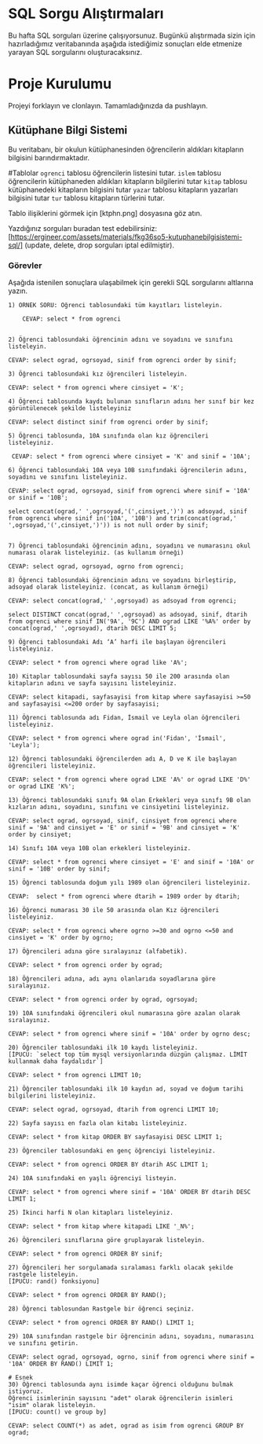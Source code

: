 # SQL Sorgu Alıştırmaları

Bu hafta SQL sorguları üzerine çalışıyorsunuz. Bugünkü alıştırmada sizin için hazırladığımız veritabanında aşağıda istediğimiz sonuçları elde etmenize yarayan SQL sorgularını oluşturacaksınız.

# Proje Kurulumu
Projeyi forklayın ve clonlayın. Tamamladığınızda da pushlayın.

## Kütüphane Bilgi Sistemi

Bu veritabanı, bir okulun kütüphanesinden öğrencilerin aldıkları kitapların bilgisini barındırmaktadır.

#Tablolar 
`ogrenci` tablosu öğrencilerin listesini tutar.
`islem` tablosu öğrencilerin kütüphaneden aldıkları kitapların bilgilerini tutar
`kitap` tablosu kütüphanedeki kitapların bilgisini tutar
`yazar` tablosu kitapların yazarları bilgisini tutar
`tur` tablosu kitapların türlerini tutar.

Tablo ilişiklerini görmek için [ktphn.png] dosyasına göz atın.

Yazdığınız sorguları buradan test edebilirsiniz: [https://ergineer.com/assets/materials/fkg36so5-kutuphanebilgisistemi-sql/] (update, delete, drop sorguları iptal edilmiştir).

### Görevler

Aşağıda istenilen sonuçlara ulaşabilmek için gerekli SQL sorgularını altlarına yazın. 


	1) ÖRNEK SORU: Öğrenci tablosundaki tüm kayıtları listeleyin.
	
		CEVAP: select * from ogrenci

	
	2) Öğrenci tablosundaki öğrencinin adını ve soyadını ve sınıfını listeleyin.
	
	CEVAP: select ograd, ogrsoyad, sinif from ogrenci order by sinif;
	
	3) Öğrenci tablosundaki kız öğrencileri listeleyin. 
	
	CEVAP: select * from ogrenci where cinsiyet = 'K';
	
	4) Öğrenci tablosunda kaydı bulunan sınıfların adını her sınıf bir kez görüntülenecek şekilde listeleyiniz
	
	CEVAP: select distinct sinif from ogrenci order by sinif;
	
	5) Öğrenci tablosunda, 10A sınıfında olan kız öğrencileri listeleyiniz.
	
	 CEVAP: select * from ogrenci where cinsiyet = 'K' and sinif = '10A';

	6) Öğrenci tablosundaki 10A veya 10B sınıfındaki öğrencilerin adını, soyadını ve sınıfını listeleyiniz.
	
	CEVAP: select ograd, ogrsoyad, sinif from ogrenci where sinif = '10A' or sinif = '10B';

    select concat(ograd,' ',ogrsoyad,'(',cinsiyet,')') as adsoyad, sinif from ogrenci where sinif in('10A', '10B') and trim(concat(ograd,' ',ogrsoyad,'(',cinsiyet,')')) is not null order by sinif;


	7) Öğrenci tablosundaki öğrencinin adını, soyadını ve numarasını okul numarası olarak listeleyiniz. (as kullanım örneği)
	
	CEVAP: select ograd, ogrsoyad, ogrno from ogrenci;

	8) Öğrenci tablosundaki öğrencinin adını ve soyadını birleştirip, adsoyad olarak listeleyiniz. (concat, as kullanım örneği)
	
	CEVAP: select concat(ograd,' ',ogrsoyad) as adsoyad from ogrenci;

	select DISTINCT concat(ograd,' ',ogrsoyad) as adsoyad, sinif, dtarih from ogrenci where sinif IN('9A', '9C') AND ograd LIKE '%A%' order by concat(ograd,' ',ogrsoyad), dtarih DESC LIMIT 5;
	
	9) Öğrenci tablosundaki Adı ‘A’ harfi ile başlayan öğrencileri listeleyiniz.
	
	CEVAP: select * from ogrenci where ograd like 'A%';
	
	10) Kitaplar tablosundaki sayfa sayısı 50 ile 200 arasında olan kitapların adını ve sayfa sayısını listeleyiniz.

    CEVAP: select kitapadi, sayfasayisi from kitap where sayfasayisi >=50 and sayfasayisi <=200 order by sayfasayisi;

	11) Öğrenci tablosunda adı Fidan, İsmail ve Leyla olan öğrencileri listeleyiniz.
	
	CEVAP: select * from ogrenci where ograd in('Fidan', 'İsmail', 'Leyla');
	
	12) Öğrenci tablosundaki öğrencilerden adı A, D ve K ile başlayan öğrencileri listeleyiniz.
	
	CEVAP: select * from ogrenci where ograd LIKE 'A%' or ograd LIKE 'D%' or ograd LIKE 'K%';
	
	13) Öğrenci tablosundaki sınıfı 9A olan Erkekleri veya sınıfı 9B olan kızların adını, soyadını, sınıfını ve cinsiyetini listeleyiniz.
	
	CEVAP: select ograd, ogrsoyad, sinif, cinsiyet from ogrenci where sinif = '9A' and cinsiyet = 'E' or sinif = '9B' and cinsiyet = 'K' order by cinsiyet;
	
	14) Sınıfı 10A veya 10B olan erkekleri listeleyiniz.
	
	CEVAP: select * from ogrenci where cinsiyet = 'E' and sinif = '10A' or sinif = '10B' order by sinif;
	
	15) Öğrenci tablosunda doğum yılı 1989 olan öğrencileri listeleyiniz.
	
	CEVAP:  select * from ogrenci where dtarih = 1989 order by dtarih;
	
	16) Öğrenci numarası 30 ile 50 arasında olan Kız öğrencileri listeleyiniz.
	
	CEVAP: select * from ogrenci where ogrno >=30 and ogrno <=50 and cinsiyet = 'K' order by ogrno;
	
	17) Öğrencileri adına göre sıralayınız (alfabetik).
	
	CEVAP: select * from ogrenci order by ograd;
	
	18) Öğrencileri adına, adı aynı olanlarıda soyadlarına göre sıralayınız.
	
	CEVAP: select * from ogrenci order by ograd, ogrsoyad;
	
	19) 10A sınıfındaki öğrencileri okul numarasına göre azalan olarak sıralayınız.
	
	CEVAP: select * from ogrenci where sinif = '10A' order by ogrno desc;
	
	20) Öğrenciler tablosundaki ilk 10 kaydı listeleyiniz.
	[İPUCU: `select top tüm mysql versiyonlarında düzgün çalışmaz. LİMİT kullanmak daha faydalıdır`]
	
    CEVAP: select * from ogrenci LIMIT 10;

	21) Öğrenciler tablosundaki ilk 10 kaydın ad, soyad ve doğum tarihi bilgilerini listeleyiniz.
	
	CEVAP: select ograd, ogrsoyad, dtarih from ogrenci LIMIT 10;
	
	22) Sayfa sayısı en fazla olan kitabı listeleyiniz.
	
	CEVAP: select * from kitap ORDER BY sayfasayisi DESC LIMIT 1;
	
	23) Öğrenciler tablosundaki en genç öğrenciyi listeleyiniz.
	
	CEVAP: select * from ogrenci ORDER BY dtarih ASC LIMIT 1;
	
	24) 10A sınıfındaki en yaşlı öğrenciyi listeyin.
	
	CEVAP: select * from ogrenci where sinif = '10A' ORDER BY dtarih DESC LIMIT 1;
	
	25) İkinci harfi N olan kitapları listeleyiniz.
	
	CEVAP: select * from kitap where kitapadi LIKE '_N%';
	
	26) Öğrencileri sınıflarına göre gruplayarak listeleyin.
	
	CEVAP: select * from ogrenci ORDER BY sinif;
	
	27) Öğrencileri her sorgulamada sıralaması farklı olacak şekilde rastgele listeleyin. 
	[İPUCU: rand() fonksiyonu]
	
	CEVAP: select * from ogrenci ORDER BY RAND();
	
	28) Öğrenci tablosundan Rastgele bir öğrenci seçiniz.
	
	CEVAP: select * from ogrenci ORDER BY RAND() LIMIT 1;
	
	29) 10A sınıfından rastgele bir öğrencinin adını, soyadını, numarasını ve sınıfını getirin.
	
	CEVAP: select ograd, ogrsoyad, ogrno, sinif from ogrenci where sinif = '10A' ORDER BY RAND() LIMIT 1;
	
	# Esnek
	30) Öğrenci tablosunda aynı isimde kaçar öğrenci olduğunu bulmak istiyoruz. 
	Öğrenci isimlerinin sayısını "adet" olarak öğrencilerin isimleri "isim" olarak listeleyin. 
	[İPUCU: count() ve group by]

    CEVAP: select COUNT(*) as adet, ograd as isim from ogrenci GROUP BY ograd;